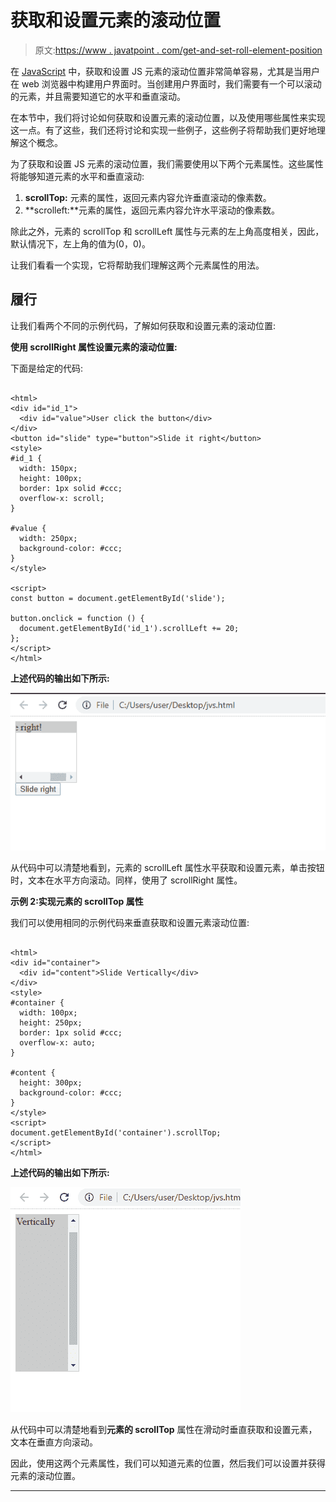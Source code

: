 # 获取和设置元素的滚动位置

> 原文:[https://www . javatpoint . com/get-and-set-roll-element-position](https://www.javatpoint.com/get-and-set-scroll-position-of-an-element)

在 [JavaScript](https://www.javatpoint.com/javascript-tutorial) 中，获取和设置 JS 元素的滚动位置非常简单容易，尤其是当用户在 web 浏览器中构建用户界面时。当创建用户界面时，我们需要有一个可以滚动的元素，并且需要知道它的水平和垂直滚动。

在本节中，我们将讨论如何获取和设置元素的滚动位置，以及使用哪些属性来实现这一点。有了这些，我们还将讨论和实现一些例子，这些例子将帮助我们更好地理解这个概念。

为了获取和设置 JS 元素的滚动位置，我们需要使用以下两个元素属性。这些属性将能够知道元素的水平和垂直滚动:

1.  **scrollTop:** 元素的属性，返回元素内容允许垂直滚动的像素数。
2.  **scrolleft:**元素的属性，返回元素内容允许水平滚动的像素数。

除此之外，元素的 scrollTop 和 scrollLeft 属性与元素的左上角高度相关，因此，默认情况下，左上角的值为(0，0)。

让我们看看一个实现，它将帮助我们理解这两个元素属性的用法。

## 履行

让我们看两个不同的示例代码，了解如何获取和设置元素的滚动位置:

**使用 scrollRight 属性设置元素的滚动位置:**

下面是给定的代码:

```

<html>
<div id="id_1">
  <div id="value">User click the button</div>
</div>
<button id="slide" type="button">Slide it right</button>
<style>
#id_1 {
  width: 150px;
  height: 100px;
  border: 1px solid #ccc;
  overflow-x: scroll;
}

#value {
  width: 250px;
  background-color: #ccc;
}
</style>

<script>
const button = document.getElementById('slide');

button.onclick = function () {
  document.getElementById('id_1').scrollLeft += 20;
};
</script>
</html>

```

**上述代码的输出如下所示:**

![Get and Set Scroll Position of an Element](img/adf927b56615be098c257e1ef0ac0ac6.png)

从代码中可以清楚地看到，元素的 scrollLeft 属性水平获取和设置元素，单击按钮时，文本在水平方向滚动。同样，使用了 scrollRight 属性。

**示例 2:实现元素的 scrollTop 属性**

我们可以使用相同的示例代码来垂直获取和设置元素滚动位置:

```

<html>
<div id="container">
  <div id="content">Slide Vertically</div>
</div>
<style>
#container {
  width: 100px;
  height: 250px;
  border: 1px solid #ccc;
  overflow-x: auto;
}

#content {
  height: 300px;
  background-color: #ccc;
}
</style>
<script>
document.getElementById('container').scrollTop;
</script>
</html>

```

**上述代码的输出如下所示:**

![Get and Set Scroll Position of an Element](img/65ff425fffa9a8b6c18385a51a0d1b2f.png)

从代码中可以清楚地看到**元素的 scrollTop** 属性在滑动时垂直获取和设置元素，文本在垂直方向滚动。

因此，使用这两个元素属性，我们可以知道元素的位置，然后我们可以设置并获得元素的滚动位置。

* * *